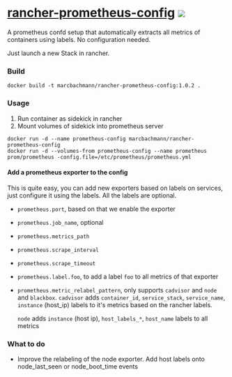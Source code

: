 # [rancher-prometheus-config](https://github.com/marcbachmann/rancher-prometheus-config) [![](https://img.shields.io/docker/automated/marcbachmann/rancher-prometheus-config.svg)](https://hub.docker.com/r/marcbachmann/rancher-prometheus-config)

A prometheus confd setup that automatically extracts all metrics of containers using labels. No configuration needed.

Just launch a new Stack in rancher.

### Build
```
docker build -t marcbachmann/rancher-prometheus-config:1.0.2 .
```

### Usage

  1. Run container as sidekick in rancher
  2. Mount volumes of sidekick into prometheus server
```
docker run -d --name prometheus-config marcbachmann/rancher-prometheus-config
docker run -d --volumes-from prometheus-config --name prometheus prom/prometheus -config.file=/etc/prometheus/prometheus.yml
```

#### Add a prometheus exporter to the config

This is quite easy, you can add new exporters based on labels on services, just configure it using the labels. All the labels are optional.

- `prometheus.port`, based on that we enable the exporter
- `prometheus.job_name`, optional
- `prometheus.metrics_path`
- `prometheus.scrape_interval`
- `prometheus.scrape_timeout`
- `prometheus.label.foo`, to add a label `foo` to all metrics of that exporter

- `prometheus.metric_relabel_pattern`, only supports `cadvisor` and `node` and `blackbox`.
  `cadvisor` adds `container_id`, `service_stack`, `service_name`, `instance` (host_ip) labels to it's metrics based on the rancher labels.

  `node` adds `instance` (host ip), `host_labels_*`, `host_name` labels to all metrics

### What to do
- Improve the relabeling of the node exporter. Add host labels onto node_last_seen or node_boot_time events

